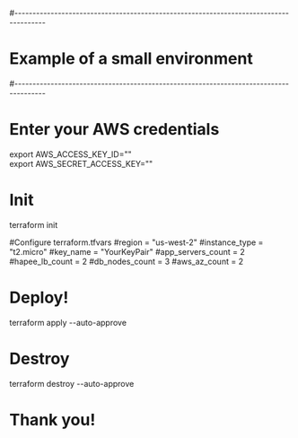 #--------------------------------------------------------------------------------------
# Example of a small environment
#--------------------------------------------------------------------------------------

# Enter your AWS credentials
export AWS_ACCESS_KEY_ID=""\
export AWS_SECRET_ACCESS_KEY=""

# Init
terraform init

#Configure terraform.tfvars
#region            = "us-west-2"
#instance_type     = "t2.micro"
#key_name          = "YourKeyPair"
#app_servers_count = 2
#hapee_lb_count    = 2
#db_nodes_count    = 3
#aws_az_count      = 2

# Deploy!
terraform apply --auto-approve

# Destroy
terraform destroy  --auto-approve

# Thank you!
